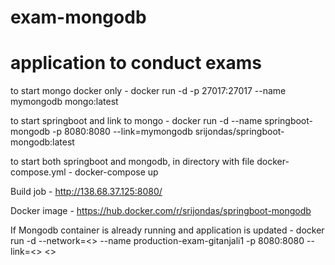 # exam-mongodb
# application to conduct exams
to start mongo docker only - 
docker run -d -p 27017:27017 --name mymongodb mongo:latest

to start springboot and link to mongo - 
docker run -d --name springboot-mongodb -p 8080:8080 --link=mymongodb srijondas/springboot-mongodb:latest

to start both springboot and mongodb, in directory with file docker-compose.yml -
docker-compose up

Build job - 
http://138.68.37.125:8080/

Docker image - 
https://hub.docker.com/r/srijondas/springboot-mongodb

If Mongodb container is already running and application is updated - 
docker run -d --network=<<Mongodb containerid>> --name production-exam-gitanjali1  -p 8080:8080 --link=<<Mongodb Container id>> <<Docker image for production>>
